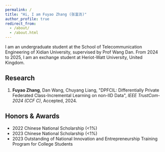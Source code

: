 ```yaml
---
permalink: /
title: "Hi, I am Fuyao Zhang (张富尧)"
author_profile: true
redirect_from: 
  - /about/
  - /about.html
---
```


<!-- ## Hi, I am Fuyao Zhang (张富尧) -->
I am an undergraduate student at the School of Telecommunication Engineering of Xidian University, supervised by Prof Wang Dan. From 2024 to 2025, I am an exchange student at Heriot-Watt University, United Kingdom.


## Research
1. **Fuyao Zhang**, Dan Wang, Chuyang Liang, "DPFCIL: Differentially Private Federated Class-Incremental Learning on non-IID Data", *IEEE TrustCom-2024 (CCF C)*, Accepted, 2024.

## Honors & Awards
- 2022 Chinese National Scholarship (<1%)
- 2023 Chinese National Scholarship (<1%)
- 2023 Outstanding of National Innovation and Entrepreneurship Training Program for College Students